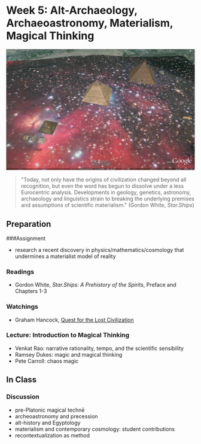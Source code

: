 # Week 5: Alt-Archaeology, Archaeoastronomy, Materialism, Magical Thinking

![Orion Correlation Theory](/assets/OrionCorrelationTheory_GoogleMaps.jpg)

> "Today, not only have the origins of civilization changed beyond all recognition, but even the word has begun to dissolve under a less Eurocentric analysis. Developments in geology, genetics, astronomy, archaeology and linguistics strain to breaking the underlying premises and assumptions of scientific materialism." \(Gordon White, *Star.Ships*\)

## Preparation
###Assignment
* research a recent discovery in physics/mathematics/cosmology that undermines a materialist model of reality

### Readings
* Gordon White, *Star.Ships: A Prehistory of the Spirits*, Preface and Chapters 1-3

### Watchings
* Graham Hancock, [Quest for the Lost Civilization](https://youtu.be/T5DNvYMtkyk)

### Lecture: Introduction to Magical Thinking
* Venkat Rao: narrative rationality, tempo, and the scientific sensibility
* Ramsey Dukes: magic and magical thinking
* Pete Carroll: chaos magic

## In Class
### Discussion
* pre-Platonic magical technē
* archeoastronomy and precession
* alt-history and Egyptology
* materialism and contemporary cosmology: student contributions
* recontextualization as method






